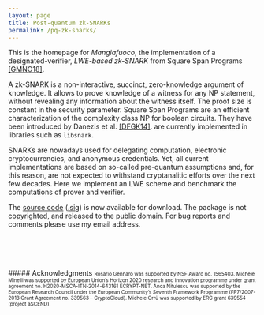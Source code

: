 ```yaml
---
layout: page
title: Post-quantum zk-SNARKs
permalink: /pq-zk-snarks/
---
```


This is the homepage for _Mangiafuoco_, the implementation of a
designated-verifier, _LWE-based zk-SNARK_ from Square Span Programs [[GMNO18]](https://eprint.iacr.org/2018/275).

A zk-SNARK is a non-interactive, succinct, zero-knowledge argument of knowledge.
It allows to prove knowledge of a witness for any $\mathsf{NP}$ statement, without
revealing any information about the witness itself. The proof size is
constant in the security parameter.
Square Span Programs are an efficient characterization of the complexity class
$\mathsf{NP}$ for boolean circuits. They have been introduced by Danezis et al.
[[DFGK14]](https://pdfs.semanticscholar.org/b0f0/a5bd5fa074d1720fb23c47d67b539e4c4591.pdf).
are currently implemented in libraries such as `libsnark`.

SNARKs are nowadays used for delegating computation, electronic
cryptocurrencies, and anonymous credentials.
Yet, all current implementations are based on so-called pre-quantum assumptions
and, for this reason, are not expected to withstand cryptanalitic efforts over
the next few decades.
Here we implement an LWE scheme and benchmark the computations of prover and
verifier.

The [source code](download/mangiafuoco-0.2.tar.gz)
([.sig](download/mangiafuoco-0.2.tar.gz.asc)) is now available for download.
The package is not copyrighted, and released to the public domain.
For bug reports and comments please use my email address.

<br />
<br />
<br />
<br />
##### Acknowledgments

<font size="1">
 Rosario Gennaro was supported by NSF Award no. 1565403. Michele Minelli was
supported by European Union’s Horizon 2020 research and innovation programme under grant
agreement no. H2020-MSCA-ITN-2014-643161 ECRYPT-NET. Anca Nitulescu was supported by
the European Research Council under the European Community’s Seventh Framework Programme
(FP7/2007-2013 Grant Agreement no. 339563 – CryptoCloud). Michele Orrù was supported by
ERC grant 639554 (project aSCEND).
</font>
